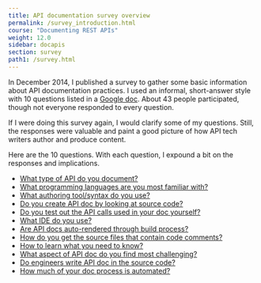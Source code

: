 ```yaml
---
title: API documentation survey overview
permalink: /survey_introduction.html
course: "Documenting REST APIs"
weight: 12.0
sidebar: docapis
section: survey
path1: /survey.html
---
```


In December 2014, I published a survey to gather some basic information about API documentation practices. I used an informal, short-answer style with 10 questions listed in a [Google doc](https://docs.google.com/document/d/1FYjPsjOcUws7vsJ_IV1G7huauiOT5cS1GmZqVBOf2lQ/). About 43 people participated, though not everyone responded to every question.

If I were doing this survey again, I would clarify some of my questions. Still, the responses were valuable and paint a good picture of how API tech writers author and produce content.

Here are the 10 questions. With each question, I expound a bit on the responses and implications.

* [What type of API do you document?](survey_most_popular_apis_to_document.html)
* [What programming languages are you most familiar with?](survey_most_common_programming_languages.html)
* [What authoring tool/syntax do you use?](survey_preferred_authoring_tools.html)
* [Do you create API doc by looking at source code?](survey_creation_from_source_code.html)
* [Do you test out the API calls used in your doc yourself?](survey_test_api_calls_yourself.html)
* [What IDE do you use?](survey_preferred_ides.html)
* [Are API docs auto-rendered through build process?](survey_automating_api_docs.html)
* [How do you get the source files that contain code comments?](survey_access_to_code.html)
* [How to learn what you need to know?](survey_learn_what_you_need.html)
* [What aspect of API doc do you find most challenging?](survey_most_challenging_aspect.html)
* [Do engineers write API doc in the source code?](survey_engineers_write_in_source.html)
* [How much of your doc process is automated?](survey_how_much_automation.html)
